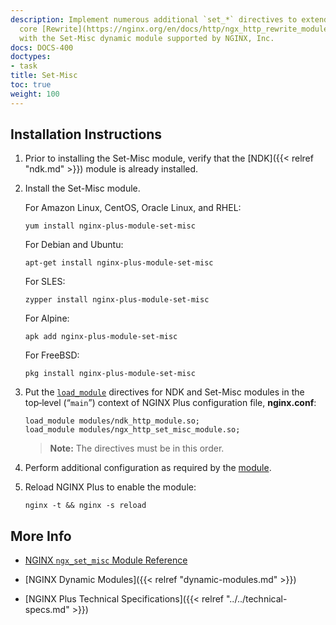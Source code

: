 ```yaml
---
description: Implement numerous additional `set_*` directives to extend the NGINX
  core [Rewrite](https://nginx.org/en/docs/http/ngx_http_rewrite_module.html) module,
  with the Set-Misc dynamic module supported by NGINX, Inc.
docs: DOCS-400
doctypes:
- task
title: Set-Misc
toc: true
weight: 100
---
```



<span id="install"></span>
## Installation Instructions

1. Prior to installing the Set-Misc module, verify that the [NDK]({{< relref "ndk.md" >}}) module is already installed.

2. Install the Set-Misc module.

   For Amazon Linux, CentOS, Oracle Linux, and RHEL:
      
   ```shell
   yum install nginx-plus-module-set-misc
   ```

   For Debian and Ubuntu:
   
   ```shell
   apt-get install nginx-plus-module-set-misc
   ```

   For SLES:
   
   ```shell
   zypper install nginx-plus-module-set-misc
   ```

   For Alpine:

   ```shell
   apk add nginx-plus-module-set-misc
   ```

   For FreeBSD:

   ```shell
   pkg install nginx-plus-module-set-misc
   ```

3. Put the [`load_module`](https://nginx.org/en/docs/ngx_core_module.html#load_module) directives  for NDK and Set-Misc modules in the top‑level (“`main`”) context of NGINX Plus configuration file, **nginx.conf**:

   ```nginx
   load_module modules/ndk_http_module.so;
   load_module modules/ngx_http_set_misc_module.so;
   ```
   
   > **Note:** The directives must be in this order.

4. Perform additional configuration as required by the [module](https://github.com/openresty/set-misc-nginx-module).

5. Reload NGINX Plus to enable the module:

   ```shell
   nginx -t && nginx -s reload
   ```


<span id="info"></span>
## More Info

* [NGINX `ngx_set_misc` Module Reference](https://github.com/openresty/set-misc-nginx-module)

* [NGINX Dynamic Modules]({{< relref "dynamic-modules.md" >}})

* [NGINX Plus Technical Specifications]({{< relref "../../technical-specs.md" >}})
